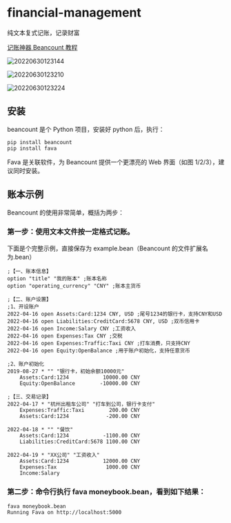 # financial-management
纯文本复式记账，记录财富

[记账神器 Beancount 教程](https://sspai.com/post/59777)

![20220630123144](https://cdn.jsdelivr.net/gh/wudg/picgo@master/images/books/20220630123144.png)

![20220630123210](https://cdn.jsdelivr.net/gh/wudg/picgo@master/images/books/20220630123210.png)

![20220630123224](https://cdn.jsdelivr.net/gh/wudg/picgo@master/images/books/20220630123224.png)

## 安装

beancount 是个 Python 项目，安装好 python 后，执行：

```shell
pip install beancount
pip install fava
```

Fava 是关联软件，为 Beancount 提供一个更漂亮的 Web 界面（如图 1/2/3），建议同时安装。

## 账本示例

Beancount 的使用非常简单，概括为两步：

### 第一步：使用文本文件按一定格式记账。

下面是个完整示例，直接保存为 example.bean（Beancount 的文件扩展名为.bean）

```bean
;【一、账本信息】
option "title" "我的账本" ;账本名称
option "operating_currency" "CNY" ;账本主货币

;【二、账户设置】
;1、开设账户
2022-04-16 open Assets:Card:1234 CNY, USD ;尾号1234的银行卡，支持CNY和USD
2022-04-16 open Liabilities:CreditCard:5678 CNY, USD ;双币信用卡
2022-04-16 open Income:Salary CNY ;工资收入
2022-04-16 open Expenses:Tax CNY ;交税
2022-04-16 open Expenses:Traffic:Taxi CNY ;打车消费，只支持CNY
2022-04-16 open Equity:OpenBalance ;用于账户初始化，支持任意货币

;2、账户初始化
2019-08-27 * "" "银行卡，初始余额10000元"
    Assets:Card:1234           10000.00 CNY
    Equity:OpenBalance        -10000.00 CNY

;【三、交易记录】
2022-04-17 * "杭州出租车公司" "打车到公司，银行卡支付"
    Expenses:Traffic:Taxi        200.00 CNY
    Assets:Card:1234            -200.00 CNY

2022-04-18 * "" "餐饮"
    Assets:Card:1234           -1100.00 CNY
    Liabilities:CreditCard:5678 1100.00 CNY
    
2022-04-19 * "XX公司" "工资收入"
    Assets:Card:1234           12000.00 CNY
    Expenses:Tax                1000.00 CNY
    Income:Salary           
```

### 第二步：命令行执行 fava moneybook.bean，看到如下结果：

```shell
fava moneybook.bean                                                                                                                                              
Running Fava on http://localhost:5000
```


